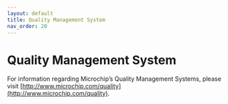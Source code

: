 ```yaml
---
layout: default
title: Quality Management System
nav_order: 20
---
```



# Quality Management System

For information regarding Microchip’s Quality Management Systems, please visit [http://www.microchip.com/quality](http://www.microchip.com/quality).

